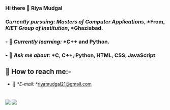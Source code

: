 ### Hi there 👋 Riya Mudgal

 ### *Currently pursuing: Masters of Computer Applications*, *From, *KIET Group of Institution*, *Ghaziabad.
### - 🌱 *Currently learning:* *C++ and Python.
### - 💬 *Ask me about:* *C, C++, Python, HTML, CSS, JavaScript

## :satellite: How to reach me:-
- :e-mail: **E-mail:* *riyamudgal21@gmail.com

#


<img align ="center" src ="https://github-readme-stats.vercel.app/api?username=riyamudgal&theme=blue-green&show_icons=true" />


<img align ="center" src="https://github-readme-streak-stats.herokuapp.com/?user=riyamudgal" />



